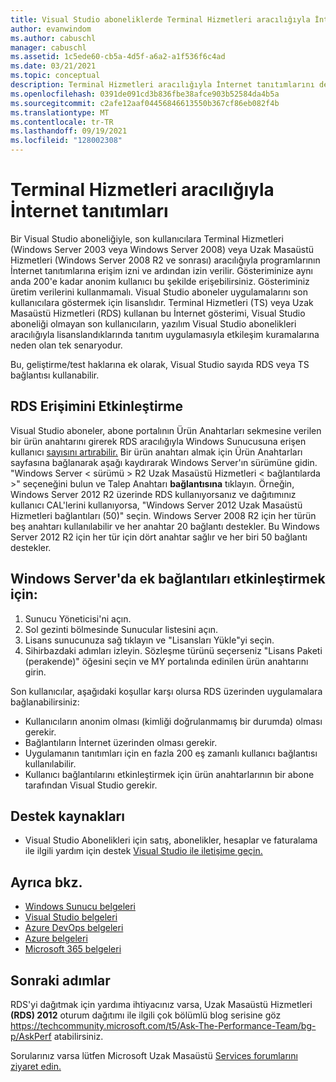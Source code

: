 ```yaml
---
title: Visual Studio aboneliklerde Terminal Hizmetleri aracılığıyla İnternet tanıtımları| Microsoft Docs
author: evanwindom
ms.author: cabuschl
manager: cabuschl
ms.assetid: 1c5ede60-cb5a-4d5f-a6a2-a1f536f6c4ad
ms.date: 03/21/2021
ms.topic: conceptual
description: Terminal Hizmetleri aracılığıyla İnternet tanıtımlarını desteklemek ve RDS erişimini etkinleştirmek için ürün anahtarlarını kullanmayı öğrenin
ms.openlocfilehash: 0391de091cd3b836fbe38afce903b52584da4b5a
ms.sourcegitcommit: c2afe12aaf04456846613550b367cf86eb082f4b
ms.translationtype: MT
ms.contentlocale: tr-TR
ms.lasthandoff: 09/19/2021
ms.locfileid: "128002308"
---
```

# <a name="internet-demonstrations-via-terminal-services"></a>Terminal Hizmetleri aracılığıyla İnternet tanıtımları
Bir Visual Studio aboneliğiyle, son kullanıcılara Terminal Hizmetleri (Windows Server 2003 veya Windows Server 2008) veya Uzak Masaüstü Hizmetleri (Windows Server 2008 R2 ve sonrası) aracılığıyla programlarının İnternet tanıtımlarına erişim izni ve ardından izin verilir. Gösteriminize aynı anda 200'e kadar anonim kullanıcı bu şekilde erişebilirsiniz. Gösteriminiz üretim verilerini kullanmamalı. Visual Studio aboneler uygulamalarını son kullanıcılara göstermek için lisanslıdır. Terminal Hizmetleri (TS) veya Uzak Masaüstü Hizmetleri (RDS) kullanan bu İnternet gösterimi, Visual Studio aboneliği olmayan son kullanıcıların, yazılım Visual Studio abonelikleri aracılığıyla lisanslandıklarında tanıtım uygulamasıyla etkileşim kuramalarına neden olan tek senaryodur.

Bu, geliştirme/test haklarına ek olarak, Visual Studio sayıda RDS veya TS bağlantısı kullanabilir.

## <a name="enabling-rds-access"></a>RDS Erişimini Etkinleştirme
Visual Studio aboneler, abone portalının Ürün Anahtarları sekmesine verilen bir ürün anahtarını girerek RDS aracılığıyla [](https://my.visualstudio.com/productkeys?wt.mc_id=o~msft~docs) Windows Sunucusuna erişen kullanıcı [sayısını artırabilir.](https://my.visualstudio.com?wt.mc_id=o~msft~docs) Bir ürün anahtarı almak için Ürün Anahtarları sayfasına bağlanarak aşağı kaydırarak Windows Server'ın sürümüne gidin. "Windows Server < sürümü > R2 Uzak Masaüstü Hizmetleri < bağlantılarda >" seçeneğini bulun ve Talep Anahtarı **bağlantısına** tıklayın. Örneğin, Windows Server 2012 R2 üzerinde RDS kullanıyorsanız ve dağıtımınız kullanıcı CAL'lerini kullanıyorsa, "Windows Server 2012 Uzak Masaüstü Hizmetleri bağlantıları (50)" seçin.
Windows Server 2008 R2 için her türün beş anahtarı kullanılabilir ve her anahtar 20 bağlantı destekler. Bu Windows Server 2012 R2 için her tür için dört anahtar sağlır ve her biri 50 bağlantı destekler.

## <a name="to-enable-additional-connections-in-windows-server"></a>Windows Server'da ek bağlantıları etkinleştirmek için:
1. Sunucu Yöneticisi'ni açın.
2. Sol gezinti bölmesinde Sunucular listesini açın.
3. Lisans sunucunuza sağ tıklayın ve "Lisansları Yükle"yi seçin.
4. Sihirbazdaki adımları izleyin.  Sözleşme türünü seçerseniz "Lisans Paketi (perakende)" öğesini seçin ve MY portalında edinilen ürün anahtarını girin.

Son kullanıcılar, aşağıdaki koşullar karşı olursa RDS üzerinden uygulamalara bağlanabilirsiniz:
- Kullanıcıların anonim olması (kimliği doğrulanmamış bir durumda) olması gerekir.
- Bağlantıların İnternet üzerinden olması gerekir.
- Uygulamanın tanıtımları için en fazla 200 eş zamanlı kullanıcı bağlantısı kullanılabilir.
- Kullanıcı bağlantılarını etkinleştirmek için ürün anahtarlarının bir abone tarafından Visual Studio gerekir.

## <a name="support-resources"></a>Destek kaynakları
- Visual Studio Abonelikleri için satış, abonelikler, hesaplar ve faturalama ile ilgili yardım için destek [Visual Studio ile iletişime geçin.](https://aka.ms/vssubscriberhelp)

## <a name="see-also"></a>Ayrıca bkz.
- [Windows Sunucu belgeleri](/windows-server/)
- [Visual Studio belgeleri](/visualstudio/)
- [Azure DevOps belgeleri](/azure/devops/)
- [Azure belgeleri](/azure/)
- [Microsoft 365 belgeleri](/microsoft-365/)

## <a name="next-steps"></a>Sonraki adımlar
RDS'yi dağıtmak için yardıma ihtiyacınız varsa, Uzak Masaüstü Hizmetleri **(RDS) 2012** oturum dağıtımı ile ilgili çok bölümlü blog serisine göz https://techcommunity.microsoft.com/t5/Ask-The-Performance-Team/bg-p/AskPerf atabilirsiniz. 

Sorularınız varsa lütfen Microsoft Uzak Masaüstü [Services forumlarını ziyaret edin.](https://social.technet.microsoft.com/Forums/windowsserver/home?forum=winserverTS)